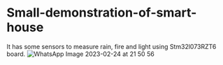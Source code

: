 # Small-demonstration-of-smart-house
It has some sensors to measure rain, fire and light using Stm32l073RZT6 board.
![WhatsApp Image 2023-02-24 at 21 50 56](https://user-images.githubusercontent.com/72800099/221269667-cb3047e5-88e3-4b8d-9b0d-21d5f375fa76.jpeg)

